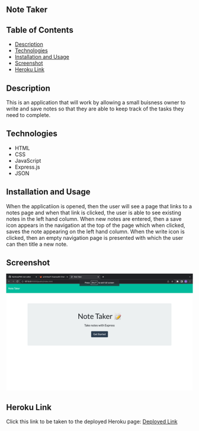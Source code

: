 ## Note Taker

## Table of Contents

- [Description](#description)
- [Technologies](#technologies)
- [Installation and Usage](#installation-and-usage)
- [Screenshot](#screenshot)
- [Heroku Link](#heroku-link)

## Description 

This is an application that will work by allowing a small buisness owner to write and save notes so that they are able to keep track of the tasks they need to complete.

## Technologies

- HTML
- CSS
- JavaScript
- Express.js
- JSON

## Installation and Usage

When the applicatiion is opened, then the user will see a page that links to a notes page and when that link is clicked, the user is able to see existing notes in the left hand column. When new notes are entered, then a save icon appears in the navigation at the top of the page which when clicked, saves the note appearing on the left hand column. When the write icon is clicked, then an empty navigation page is presented with which the user can then title a new note.

## Screenshot

![Image](./Images/Screenshot%202023-03-07%20at%2019.52.44.png)

## Heroku Link

Click this link to be taken to the deployed Heroku page: [Deployed Link](https://herokus-note-taker.herokuapp.com/)